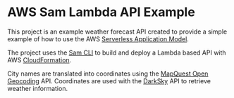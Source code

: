 # AWS Sam Lambda API Example

This project is an example weather forecast API created to provide a simple 
example of how to use the AWS [Serverless Application Model]. 

The project uses the [Sam CLI] to build and deploy a Lambda based API with AWS [CloudFormation].

City names are translated into coordinates using the [MapQuest Open Geocoding] API. 
Coordinates are used with the [DarkSky] API to retrieve weather information.

[Serverless Application Model]:https://docs.aws.amazon.com/serverless-application-model/latest/developerguide/what-is-sam.html
[Sam CLI]:https://github.com/awslabs/aws-sam-cli
[MapQuest Open Geocoding]:https://developer.mapquest.com/documentation/open/geocoding-api/
[DarkSky]:https://darksky.net/
[CloudFormation]:https://docs.aws.amazon.com/cloudformation/index.html